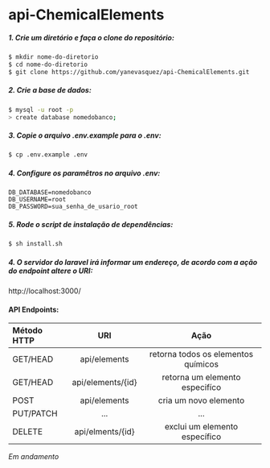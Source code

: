 # api-ChemicalElements

##### 1. Crie um diretório e faça o clone do repositório:
```bash
$ mkdir nome-do-diretorio
$ cd nome-do-diretorio
$ git clone https://github.com/yanevasquez/api-ChemicalElements.git
```
##### 2. Crie a base de dados: 
```bash
$ mysql -u root -p 
> create database nomedobanco;
```
##### 3. Copie o arquivo .env.example para o .env:
```bash
$ cp .env.example .env
```
##### 4. Configure os paramêtros no arquivo .env: 
```
DB_DATABASE=nomedobanco
DB_USERNAME=root
DB_PASSWORD=sua_senha_de_usario_root
```
##### 5. Rode o script de instalação de dependências:

```bash
$ sh install.sh
```
##### 4. O servidor do laravel irá informar um endereço, de acordo com a ação do endpoint altere o URI:

http://localhost:3000/

#### API Endpoints:

Método HTTP | URI               | Ação
:---------  |:------------:     |:----------------------------------:
GET/HEAD    | api/elements      |   retorna todos os elementos químicos
GET/HEAD    | api/elements/{id} |   retorna um elemento especifíco
POST        | api/elements      |   cria um novo elemento
PUT/PATCH   |  ...              | ...
DELETE      | api/elments/{id}  |   exclui um elemento específico
      
*Em andamento* 